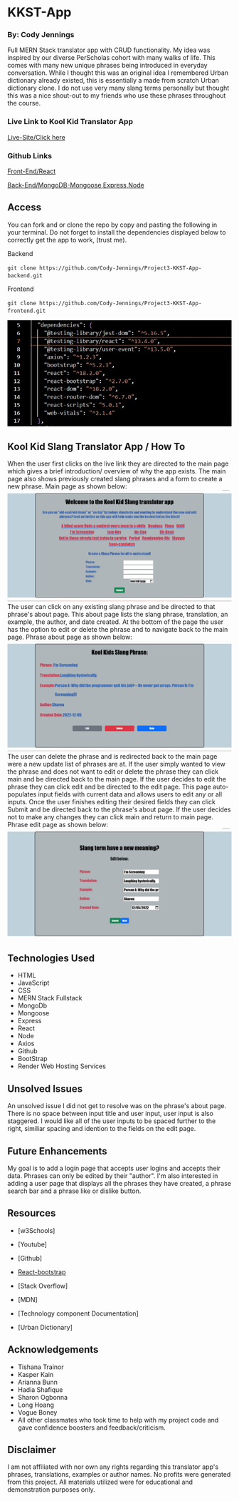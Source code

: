 # KKST-App 
### By: Cody Jennings 

Full MERN Stack translator app with CRUD functionality. My idea was inspired by our diverse PerScholas cohort with many walks of life. This comes with many new unique phrases being introduced in everyday conversation. While I thought this was an original idea I remembered Urban dictionary already existed, this is essentially a made from scratch Urban dictionary clone. I do not use very many slang terms personally but thought this was a nice shout-out to my friends who use these phrases throughout the course.

### Live Link to Kool Kid Translator App
[Live-Site/Click here](https://kkst-frontend.onrender.com)

### Github Links 

[Front-End/React](https://github.com/Cody-Jennings/Project3-KKST-App-frontend.git)

[Back-End/MongoDB-Mongoose,Express,Node](https://github.com/Cody-Jennings/Project3-KKST-App-backend.git)

## Access

You can fork and or clone the repo by copy and pasting the following in your terminal. Do not forget to install the dependencies displayed below to correctly get the app to work, (trust me). 


Backend

`git clone https://github.com/Cody-Jennings/Project3-KKST-App-backend.git`

Frontend

`git clone https://github.com/Cody-Jennings/Project3-KKST-App-frontend.git`

![dependencies](dependencies.jpg)

## Kool Kid Slang Translator App / How To

When the user first clicks on the live link they are directed to the main page which gives a brief introduction/ overview of why the app exists. The main page also shows previously created slang phrases and a form to create a new phrase. Main page as shown below: 
![mainpg](Mainpg.jpg) The user can click on any existing slang phrase and be directed to that phrase's about page. This about page lists the slang phrase, translation, an example, the author, and date created. At the bottom of the page the user has the option to edit or delete the phrase and to navigate back to the main page. Phrase about page as shown below:  
![slangaboutpg](Slangaboutpg.jpg)
The user can delete the phrase and is redirected back to the main page were a new update list of phrases are at. If the user simply wanted to view the phrase and does not want to edit or delete the phrase they can click main and be directed back to the main page.
If the user decides to edit the phrase they can click edit and be directed to the edit page. This page auto-populates input fields with current data and allows users to edit any or all inputs. Once the user finishes editing their desired fields they can click Submit and be directed back to the phrase's about page. If the user decides not to make any changes they can click main and return to main page. Phrase edit page as shown below:  
![slangeditpg](Slangeditpg.jpg)



## Technologies Used 

- HTML
- JavaScript
- CSS
- MERN Stack Fullstack
- MongoDb
- Mongoose
- Express
- React
- Node
- Axios
- Github
- BootStrap
- Render Web Hosting Services

## Unsolved Issues
An unsolved issue I did not get to resolve was on the phrase's about page. There is no space between input title and user input, user input is also staggered. I would like all of the user inputs to be spaced further to the right, similiar spacing and idention to the fields on the edit page.

## Future Enhancements

My goal is to add a login page that accepts user logins and accepts their data. Phrases can only be edited by their "author". I'm also interested in adding a user page that displays all the phrases they have created, a  phrase search bar and a phrase like or dislike button. 

## Resources

- [w3Schools]

- [Youtube]

- [Github]

- [React-bootstrap](https://react-bootstrap.github.io/getting-started/introduction/)

- [Stack Overflow]

- [MDN]

- [Technology component Documentation]

- [Urban Dictionary]

## Acknowledgements

- Tishana Trainor 
- Kasper Kain
- Arianna Bunn
- Hadia Shafique
- Sharon Ogbonna
- Long Hoang
- Vogue Boney
- All other classmates who took time to help with my project code and gave confidence boosters and feedback/criticism.


## Disclaimer

I am not affiliated with nor own any rights regarding this translator app's phrases, translations, examples or author names. No profits were generated from this project. All materials utilized were for educational and demonstration purposes only. 
